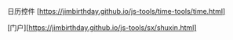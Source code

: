
日历控件  [https://jimbirthday.github.io/js-tools/time-tools/time.html]

[门户][https://jimbirthday.github.io/js-tools/sx/shuxin.html]




